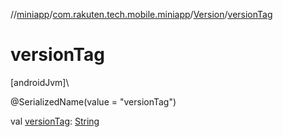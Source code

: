 //[miniapp](../../../index.md)/[com.rakuten.tech.mobile.miniapp](../index.md)/[Version](index.md)/[versionTag](version-tag.md)

# versionTag

[androidJvm]\

@SerializedName(value = "versionTag")

val [versionTag](version-tag.md): [String](https://kotlinlang.org/api/latest/jvm/stdlib/kotlin/-string/index.html)
